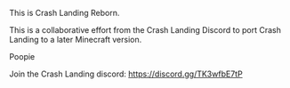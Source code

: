 This is Crash Landing Reborn. 

This is a collaborative effort from the Crash Landing Discord to port Crash Landing to a later Minecraft version.

Poopie

Join the Crash Landing discord: https://discord.gg/TK3wfbE7tP
